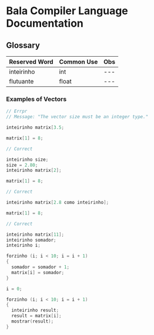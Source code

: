 # Bala Compiler Language Documentation 

## Glossary

| Reserved Word | Common Use | Obs |
|--- |--- |--- |
| inteirinho | int | --- |
| flutuante | float | --- |


### Examples of Vectors

```cpp
// Errpr
// Message: "The vector size must be an integer type."

inteirinho matrix[3.5;

matrix[1] = 8;
```

```cpp
// Correct

inteirinho size;
size = 2.80;
inteirinho matrix[2];

matrix[1] = 8;
```

```cpp
// Correct

inteirinho matrix[2.8 como inteirinho];

matrix[1] = 8;
```

```cpp
// Correct

inteirinho matrix[11];
inteirinho somador;
inteirinho i;

forzinho (i; i < 10; i = i + 1)
{
  somador = somador + 1;
  matrix[i] = somador;
}

i = 0;

forzinho (i; i < 10; i = i + 1)
{
  inteirinho result;
  result = matrix[i];
  mostrar(result);
}

```
